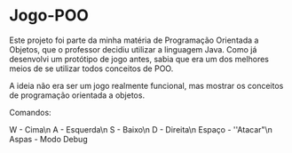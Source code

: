 # Jogo-POO
Este projeto foi parte da minha matéria de Programação Orientada a Objetos, que o professor decidiu utilizar a linguagem Java. Como já desenvolvi um protótipo de jogo antes, sabia que era um dos melhores meios de se utilizar todos conceitos de POO.

A ideia não era ser um jogo realmente funcional, mas mostrar os conceitos de programação orientada a objetos.

Comandos:

W - Cima\n
A - Esquerda\n
S - Baixo\n
D - Direita\n
Espaço - ''Atacar"\n
Aspas - Modo Debug

